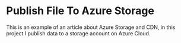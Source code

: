 # Publish File To Azure Storage
This is an example of an article about Azure Storage and CDN, in this project I publish data to a storage account on Azure Cloud.
